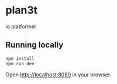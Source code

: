 # plan3t

io platformer

## Running locally

```
npm install
npm run dev
```

Open [http://localhost:8080](http://localhost:8080) in your browser.
